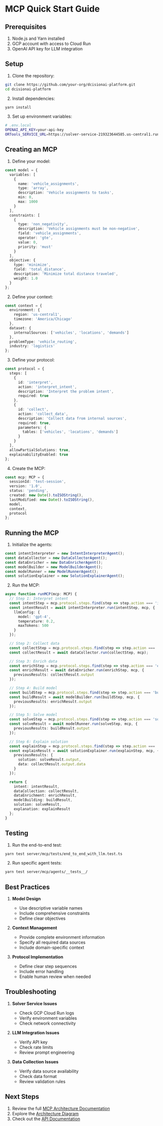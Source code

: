 # MCP Quick Start Guide

## Prerequisites

1. Node.js and Yarn installed
2. GCP account with access to Cloud Run
3. OpenAI API key for LLM integration

## Setup

1. Clone the repository:
```bash
git clone https://github.com/your-org/dcisionai-platform.git
cd dcisionai-platform
```

2. Install dependencies:
```bash
yarn install
```

3. Set up environment variables:
```bash
# .env.local
OPENAI_API_KEY=your-api-key
ORTools_SERVICE_URL=https://solver-service-219323644585.us-central1.run.app
```

## Creating an MCP

1. Define your model:
```typescript
const model = {
  variables: [
    {
      name: 'vehicle_assignments',
      type: 'array',
      description: 'Vehicle assignments to tasks',
      min: 0,
      max: 1000
    }
  ],
  constraints: [
    {
      type: 'non_negativity',
      description: 'Vehicle assignments must be non-negative',
      field: 'vehicle_assignments',
      operator: 'gte',
      value: 0,
      priority: 'must'
    }
  ],
  objective: {
    type: 'minimize',
    field: 'total_distance',
    description: 'Minimize total distance traveled',
    weight: 1.0
  }
};
```

2. Define your context:
```typescript
const context = {
  environment: {
    region: 'us-central1',
    timezone: 'America/Chicago'
  },
  dataset: {
    internalSources: ['vehicles', 'locations', 'demands']
  },
  problemType: 'vehicle_routing',
  industry: 'logistics'
};
```

3. Define your protocol:
```typescript
const protocol = {
  steps: [
    {
      id: 'interpret',
      action: 'interpret_intent',
      description: 'Interpret the problem intent',
      required: true
    },
    {
      id: 'collect',
      action: 'collect_data',
      description: 'Collect data from internal sources',
      required: true,
      parameters: {
        tables: ['vehicles', 'locations', 'demands']
      }
    }
  ],
  allowPartialSolutions: true,
  explainabilityEnabled: true
};
```

4. Create the MCP:
```typescript
const mcp: MCP = {
  sessionId: 'test-session',
  version: '1.0',
  status: 'pending',
  created: new Date().toISOString(),
  lastModified: new Date().toISOString(),
  model,
  context,
  protocol
};
```

## Running the MCP

1. Initialize the agents:
```typescript
const intentInterpreter = new IntentInterpreterAgent();
const dataCollector = new DataCollectorAgent();
const dataEnricher = new DataEnricherAgent();
const modelBuilder = new ModelBuilderAgent();
const modelRunner = new ModelRunnerAgent();
const solutionExplainer = new SolutionExplainerAgent();
```

2. Run the MCP:
```typescript
async function runMCP(mcp: MCP) {
  // Step 1: Interpret intent
  const intentStep = mcp.protocol.steps.find(step => step.action === 'interpret_intent');
  const intentResult = await intentInterpreter.run(intentStep, mcp, {
    llmConfig: {
      model: 'gpt-4',
      temperature: 0.2,
      maxTokens: 500
    }
  });

  // Step 2: Collect data
  const collectStep = mcp.protocol.steps.find(step => step.action === 'collect_data');
  const collectResult = await dataCollector.run(collectStep, mcp);

  // Step 3: Enrich data
  const enrichStep = mcp.protocol.steps.find(step => step.action === 'enrich_data');
  const enrichResult = await dataEnricher.run(enrichStep, mcp, {
    previousResults: collectResult.output
  });

  // Step 4: Build model
  const buildStep = mcp.protocol.steps.find(step => step.action === 'build_model');
  const buildResult = await modelBuilder.run(buildStep, mcp, {
    previousResults: enrichResult.output
  });

  // Step 5: Solve model
  const solveStep = mcp.protocol.steps.find(step => step.action === 'solve_model');
  const solveResult = await modelRunner.run(solveStep, mcp, {
    previousResults: buildResult.output
  });

  // Step 6: Explain solution
  const explainStep = mcp.protocol.steps.find(step => step.action === 'explain_solution');
  const explainResult = await solutionExplainer.run(explainStep, mcp, {
    previousResults: {
      solution: solveResult.output,
      data: collectResult.output.data
    }
  });

  return {
    intent: intentResult,
    dataCollection: collectResult,
    dataEnrichment: enrichResult,
    modelBuilding: buildResult,
    solution: solveResult,
    explanation: explainResult
  };
}
```

## Testing

1. Run the end-to-end test:
```bash
yarn test server/mcp/tests/end_to_end_with_llm.test.ts
```

2. Run specific agent tests:
```bash
yarn test server/mcp/agents/__tests__/
```

## Best Practices

1. **Model Design**
   - Use descriptive variable names
   - Include comprehensive constraints
   - Define clear objectives

2. **Context Management**
   - Provide complete environment information
   - Specify all required data sources
   - Include domain-specific context

3. **Protocol Implementation**
   - Define clear step sequences
   - Include error handling
   - Enable human review when needed

## Troubleshooting

1. **Solver Service Issues**
   - Check GCP Cloud Run logs
   - Verify environment variables
   - Check network connectivity

2. **LLM Integration Issues**
   - Verify API key
   - Check rate limits
   - Review prompt engineering

3. **Data Collection Issues**
   - Verify data source availability
   - Check data format
   - Review validation rules

## Next Steps

1. Review the full [MCP Architecture Documentation](./mcp-architecture.md)
2. Explore the [Architecture Diagram](./mcp-architecture-diagram.md)
3. Check out the [API Documentation](../api/README.md) 